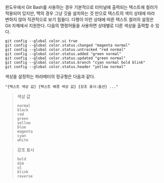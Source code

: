 윈도우에서 Git Bash를 사용하는 경우 기본적으로 터미널에 출력되는 텍스트에 컬러가 적용되어 있지만, 맥의 경우 그냥 깃을 설치하는 것 만으로 텍스트의 색이 상태에 따라 변하지 않아 직관적으로 보기 힘들다. 다행이 이런 상태에 따른 텍스트 컬러의 설정은 Git 자체에서 지원한다. 다음의 명령어들을 사용하면 상태별로 다른 색상을 출력할 수 있다.

```shell
git config --global color.ui true
git config --global color.status.changed "magenta normal"
git config --global color.status.untracked "red normal"
git config --global color.status.added "green normal"
git config --global color.status.updated "green normal"
git config --global color.status.branch "cyan normal bold blink"
git config --global color.status.header "yellow normal"
```

 색상을 설정하는 파라메터의 정규형은 다음과 같다.

```
"{텍스트 색상 값} {텍스트 배경 색상 값} {강조 표시:옵션} ..."
```

> 색상 값
>
> ```
> normal
> black
> red
> green
> yellow
> blue
> magenta
> cyan
> white
> ```

> 강조 표시
>
> ```
> bold
> dim
> ul
> blink
> reverse
> ```

